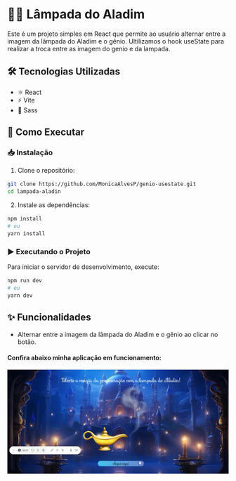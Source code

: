 # 🧞‍♂️ Lâmpada do Aladim

Este é um projeto simples em React que permite ao usuário alternar entre a imagem da lâmpada do Aladim e o gênio. Ultilizamos o hook useState para realizar a troca entre as imagem do genio e da lampada.

## 🛠️ Tecnologias Utilizadas

- ⚛️ React
- ⚡ Vite
- 🎨 Sass

## 🚀 Como Executar

### 📥 Instalação

1. Clone o repositório:
  ```sh
  git clone https://github.com/MonicaAlvesP/genio-usestate.git
  cd lampada-aladin
  ```

2. Instale as dependências:
  ```sh
  npm install
  # ou
  yarn install
  ```

### ▶️ Executando o Projeto

Para iniciar o servidor de desenvolvimento, execute:
```sh
npm run dev
# ou
yarn dev
```

## ✨ Funcionalidades

- Alternar entre a imagem da lâmpada do Aladim e o gênio ao clicar no botão.

#### Confira abaixo minha aplicação em funcionamento:

![Minha Aplicação em Ação](./src/assets/Screenity%20video%20-%20Jan%2018,%202025.gif)
